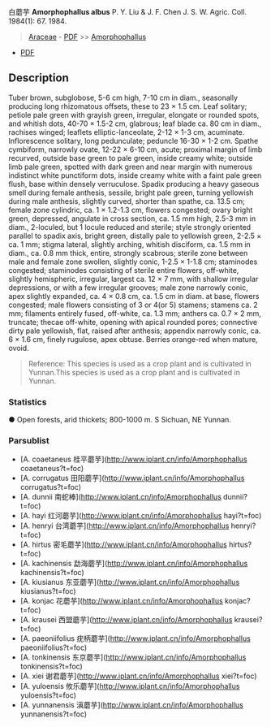 白蘑芋 **Amorphophallus albus** P. Y. Liu & J. F. Chen J. S. W. Agric. Coll. 1984(1): 67. 1984.

> [Araceae](http://www.iplant.cn/info/Araceae?t=foc) - [PDF](http://www.iplant.cn/foc/pdf/Araceae.pdf) >> [Amorphophallus](http://www.iplant.cn/info/Amorphophallus?t=foc)
 - [PDF](http://www.iplant.cn/foc/pdf/Amorphophallus.pdf)

## Description

Tuber brown, subglobose, 5-6 cm high, 7-10 cm in diam., seasonally producing long rhizomatous offsets, these to 23 × 1.5 cm. Leaf solitary; petiole pale green with grayish green, irregular, elongate or rounded spots, and whitish dots, 40-70 × 1.5-2 cm, glabrous; leaf blade ca. 80 cm in diam., rachises winged; leaflets elliptic-lanceolate, 2-12 × 1-3 cm, acuminate. Inflorescence solitary, long pedunculate; peduncle 16-30 × 1-2 cm. Spathe cymbiform, narrowly ovate, 12-22 × 6-10 cm, acute; proximal margin of limb recurved, outside base green to pale green, inside creamy white; outside limb pale green, spotted with dark green and near margin with numerous indistinct white punctiform dots, inside creamy white with a faint pale green flush, base within densely verruculose. Spadix producing a heavy gaseous smell during female anthesis, sessile, bright pale green, turning yellowish during male anthesis, slightly curved, shorter than spathe, ca. 13.5 cm; female zone cylindric, ca. 1 × 1.2-1.3 cm, flowers congested; ovary bright green, depressed, angulate in cross section, ca. 1.5 mm high, 2.5-3 mm in diam., 2-loculed, but 1 locule reduced and sterile; style strongly oriented parallel to spadix axis, bright green, distally pale to yellowish green, 2-2.5 × ca. 1 mm; stigma lateral, slightly arching, whitish disciform, ca. 1.5 mm in diam., ca. 0.8 mm thick, entire, strongly scabrous; sterile zone between male and female zone swollen, slightly conic, 1-2.5 × 1-1.8 cm; staminodes congested; staminodes consisting of sterile entire flowers, off-white, slightly hemispheric, irregular, largest ca. 12 × 7 mm, with shallow irregular depressions, or with a few irregular grooves; male zone narrowly conic, apex slightly expanded, ca. 4 × 0.8 cm, ca. 1.5 cm in diam. at base, flowers congested; male flowers consisting of 3 or 4(or 5) stamens; stamens ca. 2 mm; filaments entirely fused, off-white, ca. 1.3 mm; anthers ca. 0.7 × 2 mm, truncate; thecae off-white, opening with apical rounded pores; connective dirty pale yellowish, flat, raised after anthesis; appendix narrowly conic, ca. 6 × 1.6 cm, finely rugulose, apex obtuse. Berries orange-red when mature, ovoid.

> Reference: 
> This species is used as a crop plant and is cultivated in Yunnan.This species is used as a crop plant and is cultivated in Yunnan.

### Statistics
● Open forests, arid thickets; 800-1000 m. S Sichuan, NE Yunnan.

### Parsublist

* [A.  coaetaneus  桂平蘑芋](http://www.iplant.cn/info/Amorphophallus coaetaneus?t=foc)
* [A.  corrugatus  田阳蘑芋](http://www.iplant.cn/info/Amorphophallus corrugatus?t=foc)
* [A.  dunnii  南蛇棒](http://www.iplant.cn/info/Amorphophallus dunnii?t=foc)
* [A.  hayi  红河蘑芋](http://www.iplant.cn/info/Amorphophallus hayi?t=foc)
* [A.  henryi  台湾蘑芋](http://www.iplant.cn/info/Amorphophallus henryi?t=foc)
* [A.  hirtus  密毛蘑芋](http://www.iplant.cn/info/Amorphophallus hirtus?t=foc)
* [A.  kachinensis  勐海蘑芋](http://www.iplant.cn/info/Amorphophallus kachinensis?t=foc)
* [A.  kiusianus  东亚蘑芋](http://www.iplant.cn/info/Amorphophallus kiusianus?t=foc)
* [A.  konjac  花蘑芋](http://www.iplant.cn/info/Amorphophallus konjac?t=foc)
* [A.  krausei  西盟蘑芋](http://www.iplant.cn/info/Amorphophallus krausei?t=foc)
* [A.  paeoniifolius  疣柄蘑芋](http://www.iplant.cn/info/Amorphophallus paeoniifolius?t=foc)
* [A.  tonkinensis  东京蘑芋](http://www.iplant.cn/info/Amorphophallus tonkinensis?t=foc)
* [A.  xiei  谢君蘑芋](http://www.iplant.cn/info/Amorphophallus xiei?t=foc)
* [A.  yuloensis  攸乐蘑芋](http://www.iplant.cn/info/Amorphophallus yuloensis?t=foc)
* [A.  yunnanensis  滇蘑芋](http://www.iplant.cn/info/Amorphophallus yunnanensis?t=foc)
